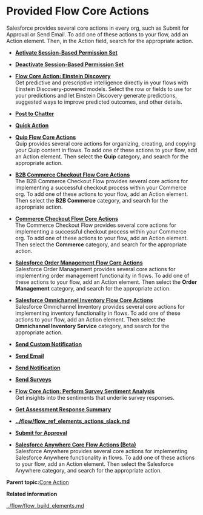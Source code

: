 # Provided Flow Core Actions

Salesforce provides several core actions in every org, such as Submit for Approval or Send Email. To add one of these actions to your flow, add an Action element. Then, in the Action field, search for the appropriate action.

-   **[Activate Session-Based Permission Set](../flow/flow_ref_elements_actions_activate_sessionpermset.md)**  

-   **[Deactivate Session-Based Permission Set](../flow/flow_ref_elements_actions_deactivate_sessionpermset.md)**  

-   **[Flow Core Action: Einstein Discovery](../flow/flow_ref_elements_actions_ed_predictions.md)**  
Get predictive and prescriptive intelligence directly in your flows with Einstein Discovery-powered models. Select the row or fields to use for your predictions and let Einstein Discovery generate predictions, suggested ways to improve predicted outcomes, and other details.
-   **[Post to Chatter](../flow/flow_ref_elements_actions_chatter.md)**  

-   **[Quick Action](../flow/flow_ref_elements_actions_quick.md)**  

-   **[Quip Flow Core Actions](../flow/flow_ref_elements_actions_quip.md)**  
Quip provides several core actions for organizing, creating, and copying your Quip content in flows. To add one of these actions to your flow, add an Action element. Then select the **Quip** category, and search for the appropriate action.
-   **[B2B Commerce Checkout Flow Core Actions](../flow/flow_ref_elements_b2b_comm_actions_list.md)**  
The B2B Commerce Checkout Flow provides several core actions for implementing a successful checkout process within your Commerce org. To add one of these actions to your flow, add an Action element. Then select the **B2B Commerce** category, and search for the appropriate action.
-   **[Commerce Checkout Flow Core Actions](../flow/flow_ref_elements_comm_actions_list.md)**  
The Commerce Checkout Flow provides several core actions for implementing a successful checkout process within your Commerce org. To add one of these actions to your flow, add an Action element. Then select the **Commerce** category, and search for the appropriate action.
-   **[Salesforce Order Management Flow Core Actions](../flow/flow_ref_elements_om_actions_list.md)**  
Salesforce Order Management provides several core actions for implementing order management functionality in flows. To add one of these actions to your flow, add an Action element. Then select the **Order Management** category, and search for the appropriate action.
-   **[Salesforce Omnichannel Inventory Flow Core Actions](../flow/flow_ref_elements_oci_actions_list.md)**  
Salesforce Omnichannel Inventory provides several core actions for implementing inventory functionality in flows. To add one of these actions to your flow, add an Action element. Then select the **Omnichannel Inventory Service** category, and search for the appropriate action.
-   **[Send Custom Notification](../flow/flow_ref_elements_actions_sendcustomnotification.md)**  

-   **[Send Email](../flow/flow_ref_elements_actions_sendemail.md)**  

-   **[Send Notification](../flow/flow_ref_elements_actions_sendnotification.md)**  

-   **[Send Surveys](../flow/flow_ref_elements_actions_sendsurveys.md)**  

-   **[Flow Core Action: Perform Survey Sentiment Analysis](../flow/flow_ref_elements_actions_surveys_perform_survey_sentiment_analysis.md)**  
Get insights into the sentiments that underlie survey responses.
-   **[Get Assessment Response Summary](../flow/flow_ref_elements_actions_get_assessment_response_summary.md)**  

-   **[../flow/flow\_ref\_elements\_actions\_slack.md](../flow/flow_ref_elements_actions_slack.md)**  

-   **[Submit for Approval](../flow/flow_ref_elements_actions_approval.md)**  

-   **[Salesforce Anywhere Core Flow Actions \(Beta\)](../flow/flow_ref_elements_actions_anywhere_action_list.md)**  
 Salesforce Anywhere provides several core actions for implementing Salesforce Anywhere functionality in flows. To add one of these actions to your flow, add an Action element. Then select the Salesforce Anywhere category, and search for the appropriate action.

**Parent topic:**[Core Action](../flow/flow_ref_elements_action.md)

**Related information**  


[../flow/flow\_build\_elements.md](../flow/flow_build_elements.md)

